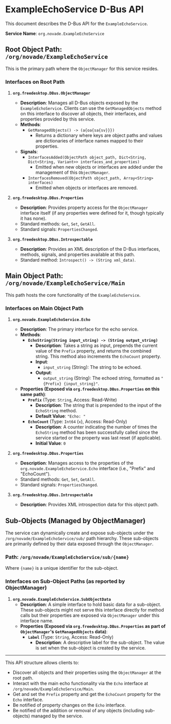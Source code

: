 # ExampleEchoService D-Bus API

This document describes the D-Bus API for the `ExampleEchoService`.

**Service Name**: `org.novade.ExampleEchoService`

## Root Object Path: `/org/novade/ExampleEchoService`

This is the primary path where the `ObjectManager` for this service resides.

### Interfaces on Root Path

1.  **`org.freedesktop.DBus.ObjectManager`**
    *   **Description**: Manages all D-Bus objects exposed by the `ExampleEchoService`. Clients can use the `GetManagedObjects` method on this interface to discover all objects, their interfaces, and properties provided by this service.
    *   **Methods**:
        *   `GetManagedObjects() -> (a{oa{sa{sv}}})`
            *   Returns a dictionary where keys are object paths and values are dictionaries of interface names mapped to their properties.
    *   **Signals**:
        *   `InterfacesAdded(ObjectPath object_path, Dict<String, Dict<String, Variant>> interfaces_and_properties)`
            *   Emitted when new objects or interfaces are added under the management of this `ObjectManager`.
        *   `InterfacesRemoved(ObjectPath object_path, Array<String> interfaces)`
            *   Emitted when objects or interfaces are removed.

2.  **`org.freedesktop.DBus.Properties`**
    *   **Description**: Provides property access for the `ObjectManager` interface itself (if any properties were defined for it, though typically it has none).
    *   Standard methods: `Get`, `Set`, `GetAll`.
    *   Standard signals: `PropertiesChanged`.

3.  **`org.freedesktop.DBus.Introspectable`**
    *   **Description**: Provides an XML description of the D-Bus interfaces, methods, signals, and properties available at this path.
    *   Standard method: `Introspect() -> (String xml_data)`.

## Main Object Path: `/org/novade/ExampleEchoService/Main`

This path hosts the core functionality of the `ExampleEchoService`.

### Interfaces on Main Object Path

1.  **`org.novade.ExampleEchoService.Echo`**
    *   **Description**: The primary interface for the echo service.
    *   **Methods**:
        *   **`EchoString(String input_string) -> (String output_string)`**
            *   **Description**: Takes a string as input, prepends the current value of the `Prefix` property, and returns the combined string. This method also increments the `EchoCount` property.
            *   **Input**:
                *   `input_string` (String): The string to be echoed.
            *   **Output**:
                *   `output_string` (String): The echoed string, formatted as `"{Prefix} {input_string}"`.
    *   **Properties (Exposed via `org.freedesktop.DBus.Properties` on this same path)**:
        *   **`Prefix`** (Type: `String`, Access: Read-Write)
            *   **Description**: The string that is prepended to the input of the `EchoString` method.
            *   **Default Value**: `"Echo: "`
        *   **`EchoCount`** (Type: `Int64` (`x`), Access: Read-Only)
            *   **Description**: A counter indicating the number of times the `EchoString` method has been successfully called since the service started or the property was last reset (if applicable).
            *   **Initial Value**: `0`

2.  **`org.freedesktop.DBus.Properties`**
    *   **Description**: Manages access to the properties of the `org.novade.ExampleEchoService.Echo` interface (i.e., "Prefix" and "EchoCount").
    *   Standard methods: `Get`, `Set`, `GetAll`.
    *   Standard signals: `PropertiesChanged`.

3.  **`org.freedesktop.DBus.Introspectable`**
    *   **Description**: Provides XML introspection data for this object path.

## Sub-Objects (Managed by ObjectManager)

The service can dynamically create and expose sub-objects under the `/org/novade/ExampleEchoService/sub/` path hierarchy. These sub-objects are primarily defined by their data exposed through the `ObjectManager`.

### Path: `/org/novade/ExampleEchoService/sub/{name}`

Where `{name}` is a unique identifier for the sub-object.

### Interfaces on Sub-Object Paths (as reported by ObjectManager)

1.  **`org.novade.ExampleEchoService.SubObjectData`**
    *   **Description**: A simple interface to hold basic data for a sub-object. These sub-objects might not serve this interface directly for method calls but their properties are exposed via `ObjectManager` under this interface name.
    *   **Properties (Exposed via `org.freedesktop.DBus.Properties` as part of `ObjectManager`'s `GetManagedObjects` data)**:
        *   **`Label`** (Type: `String`, Access: Read-Only)
            *   **Description**: A descriptive label for the sub-object. The value is set when the sub-object is created by the service.

---

This API structure allows clients to:
- Discover all objects and their properties using the `ObjectManager` at the root path.
- Interact with the main echo functionality via the `Echo` interface at `/org/novade/ExampleEchoService/Main`.
- Get and set the `Prefix` property and get the `EchoCount` property for the `Echo` interface.
- Be notified of property changes on the `Echo` interface.
- Be notified of the addition or removal of any objects (including sub-objects) managed by the service.
